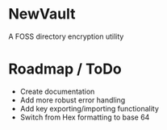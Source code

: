 # NewVault
A FOSS directory encryption utility 

# Roadmap / ToDo
- Create documentation
- Add more robust error handling
- Add key exporting/importing functionality
- Switch from Hex formatting to base 64
